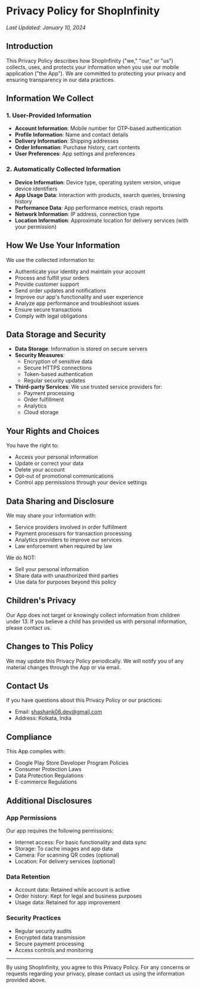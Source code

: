 # Privacy Policy for ShopInfinity

*Last Updated: January 10, 2024*

## Introduction

This Privacy Policy describes how ShopInfinity ("we," "our," or "us") collects, uses, and protects your information when you use our mobile application ("the App"). We are committed to protecting your privacy and ensuring transparency in our data practices.

## Information We Collect

### 1. User-Provided Information
- **Account Information**: Mobile number for OTP-based authentication
- **Profile Information**: Name and contact details
- **Delivery Information**: Shipping addresses
- **Order Information**: Purchase history, cart contents
- **User Preferences**: App settings and preferences

### 2. Automatically Collected Information
- **Device Information**: Device type, operating system version, unique device identifiers
- **App Usage Data**: Interaction with products, search queries, browsing history
- **Performance Data**: App performance metrics, crash reports
- **Network Information**: IP address, connection type
- **Location Information**: Approximate location for delivery services (with your permission)

## How We Use Your Information

We use the collected information to:
- Authenticate your identity and maintain your account
- Process and fulfill your orders
- Provide customer support
- Send order updates and notifications
- Improve our app's functionality and user experience
- Analyze app performance and troubleshoot issues
- Ensure secure transactions
- Comply with legal obligations

## Data Storage and Security

- **Data Storage**: Information is stored on secure servers
- **Security Measures**: 
  - Encryption of sensitive data
  - Secure HTTPS connections
  - Token-based authentication
  - Regular security updates
- **Third-party Services**: We use trusted service providers for:
  - Payment processing
  - Order fulfillment
  - Analytics
  - Cloud storage

## Your Rights and Choices

You have the right to:
- Access your personal information
- Update or correct your data
- Delete your account
- Opt-out of promotional communications
- Control app permissions through your device settings

## Data Sharing and Disclosure

We may share your information with:
- Service providers involved in order fulfillment
- Payment processors for transaction processing
- Analytics providers to improve our services
- Law enforcement when required by law

We do NOT:
- Sell your personal information
- Share data with unauthorized third parties
- Use data for purposes beyond this policy

## Children's Privacy

Our App does not target or knowingly collect information from children under 13. If you believe a child has provided us with personal information, please contact us.

## Changes to This Policy

We may update this Privacy Policy periodically. We will notify you of any material changes through the App or via email.

## Contact Us

If you have questions about this Privacy Policy or our practices:
- Email: shashank06.dev@gmail.com
- Address: Kolkata, India

## Compliance

This App complies with:
- Google Play Store Developer Program Policies
- Consumer Protection Laws
- Data Protection Regulations
- E-commerce Regulations

## Additional Disclosures

### App Permissions
Our app requires the following permissions:
- Internet access: For basic functionality and data sync
- Storage: To cache images and app data
- Camera: For scanning QR codes (optional)
- Location: For delivery services (optional)

### Data Retention
- Account data: Retained while account is active
- Order history: Kept for legal and business purposes
- Usage data: Retained for app improvement

### Security Practices
- Regular security audits
- Encrypted data transmission
- Secure payment processing
- Access controls and monitoring

---

By using ShopInfinity, you agree to this Privacy Policy. For any concerns or requests regarding your privacy, please contact us using the information provided above.